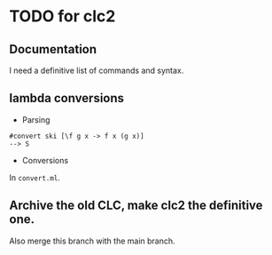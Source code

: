 # TODO for clc2

## Documentation

I need a definitive list of commands and syntax.

## lambda conversions

* Parsing

```
#convert ski [\f g x -> f x (g x)]
--> S
```

* Conversions

In `convert.ml`.

## Archive the old CLC, make clc2 the definitive one.

Also merge this branch with the main branch.


